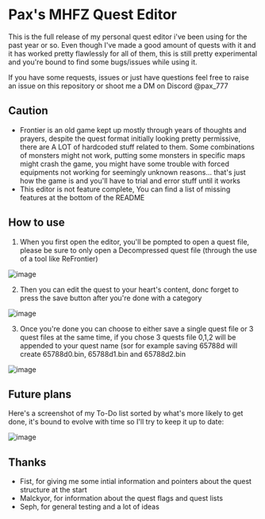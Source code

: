# Pax's MHFZ Quest Editor

This is the full release of my personal quest editor i've been using for the past year or so. 
Even though I've made a good amount of quests with it and it has worked pretty flawlessly for all of them, this is still pretty experimental and you're bound to find some bugs/issues while using it.

If you have some requests, issues or just have questions feel free to raise an issue on this repository or shoot me a DM on Discord @pax_777

## Caution

- Frontier is an old game kept up mostly through years of thoughts and prayers, despite the quest format initially looking pretty permissive, there are A LOT of hardcoded stuff related to them. Some combinations of monsters might not work, putting some monsters in specific maps might crash the game, you might have some trouble with forced equipments not working for seemingly unknown reasons... that's just how the game is and you'll have to trial and error stuff until it works
- This editor is not feature complete, You can find a list of missing features at the bottom of the README


## How to use

1. When you first open the editor, you'll be pompted to open a quest file, please be sure to only open a Decompressed quest file (through the use of a tool like ReFrontier)

![image](https://github.com/Paxlord/PaxMHFZQuestEditor/assets/19719025/e1fa0203-6b56-4c38-82a4-030bc23d1618)

   
2. Then you can edit the quest to your heart's content, donc forget to press the save button after you're done with a category

![image](https://github.com/Paxlord/PaxMHFZQuestEditor/assets/19719025/a8f758c7-c20b-4431-82d4-f95bef8fc54c)
   
3. Once you're done you can choose to either save a single quest file or 3 quest files at the same time, if you chose 3 quests file 0,1,2 will be appended to your quest name (sor for example saving 65788d will create 65788d0.bin, 65788d1.bin and 65788d2.bin

![image](https://github.com/Paxlord/PaxMHFZQuestEditor/assets/19719025/eef26298-53fe-4701-8cc5-4f785159627e)


## Future plans

Here's a screenshot of my To-Do list sorted by what's more likely to get done, it's bound to evolve with time so I'll try to keep it up to date: 

![image](https://github.com/Paxlord/PaxMHFZQuestEditor/assets/19719025/1a7186b1-70c9-4eb3-bd23-e93560eece1a)

## Thanks

- Fist, for giving me some intial information and pointers about the quest structure at the start
- Malckyor, for information about the quest flags and quest lists
- Seph, for general testing and a lot of ideas
